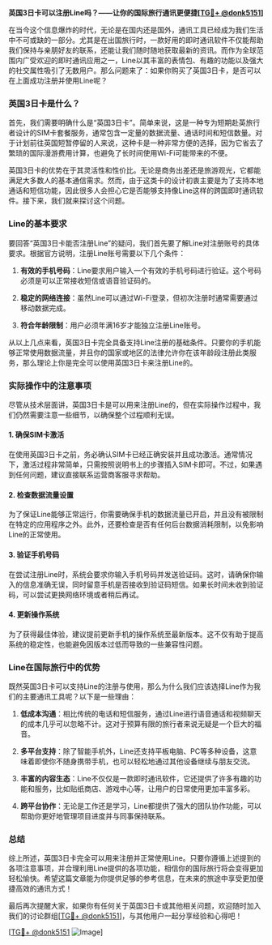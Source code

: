 **英国3日卡可以注册Line吗？——让你的国际旅行通讯更便捷[[TG💪+ @donk5151](https://t.me/s/donk5151)]**

在当今这个信息爆炸的时代，无论是在国内还是国外，通讯工具已经成为我们生活中不可或缺的一部分。尤其是在出国旅行时，一款好用的即时通讯软件不仅能帮助我们保持与亲朋好友的联系，还能让我们随时随地获取最新的资讯。而作为全球范围内广受欢迎的即时通讯应用之一，Line以其丰富的表情包、有趣的功能以及强大的社交属性吸引了无数用户。那么问题来了：如果你购买了英国3日卡，是否可以在上面成功注册并使用Line呢？

### 英国3日卡是什么？

首先，我们需要明确什么是“英国3日卡”。简单来说，这是一种专为短期赴英旅行者设计的SIM卡套餐服务，通常包含一定量的数据流量、通话时间和短信数量。对于计划前往英国短暂停留的人来说，这种卡是一种非常方便的选择，因为它省去了繁琐的国际漫游费用计算，也避免了长时间使用Wi-Fi可能带来的不便。

英国3日卡的优势在于其灵活性和性价比。无论是商务出差还是旅游观光，它都能满足大多数人的基本通信需求。然而，由于这类卡的设计初衷主要是为了支持本地通话和短信功能，因此很多人会担心它是否能够支持像Line这样的跨国即时通讯软件。接下来，我们就来探讨这个问题。

### Line的基本要求

要回答“英国3日卡能否注册Line”的疑问，我们首先要了解Line对注册账号的具体要求。根据官方说明，注册Line账号需要以下几个条件：

1. **有效的手机号码**：Line要求用户输入一个有效的手机号码进行验证。这个号码必须是可以正常接收短信或语音验证码的。
   
2. **稳定的网络连接**：虽然Line可以通过Wi-Fi登录，但初次注册时通常需要通过移动数据完成。

3. **符合年龄限制**：用户必须年满16岁才能独立注册Line账号。

从以上几点来看，英国3日卡完全具备支持Line注册的基础条件。只要你的手机能够正常使用数据流量，并且你的国家或地区的法律允许你在该年龄段注册此类服务，那么理论上你是完全可以使用英国3日卡来注册Line的。

### 实际操作中的注意事项

尽管从技术层面讲，英国3日卡是可以用来注册Line的，但在实际操作过程中，我们仍然需要注意一些细节，以确保整个过程顺利无误。

#### 1. 确保SIM卡激活
在使用英国3日卡之前，务必确认SIM卡已经正确安装并且成功激活。通常情况下，激活过程非常简单，只需按照说明书上的步骤插入SIM卡即可。不过，如果遇到任何问题，建议直接联系运营商客服寻求帮助。

#### 2. 检查数据流量设置
为了保证Line能够正常运行，你需要确保手机的数据流量已开启，并且没有被限制在特定的应用程序之外。此外，还要检查是否有任何后台数据消耗限制，以免影响Line的正常使用。

#### 3. 验证手机号码
在尝试注册Line时，系统会要求你输入手机号码并发送验证码。这时，请确保你输入的信息准确无误，同时留意手机是否接收到验证码短信。如果长时间未收到验证码，可以尝试更换网络环境或者稍后再试。

#### 4. 更新操作系统
为了获得最佳体验，建议提前更新手机的操作系统至最新版本。这不仅有助于提高系统的稳定性，也能避免因版本过低而导致的一些兼容性问题。

### Line在国际旅行中的优势

既然英国3日卡可以支持Line的注册与使用，那么为什么我们应该选择Line作为我们的主要通讯工具呢？以下是一些理由：

1. **低成本沟通**：相比传统的电话和短信服务，通过Line进行语音通话和视频聊天的成本几乎可以忽略不计。这对于预算有限的旅行者来说无疑是一个巨大的福音。

2. **多平台支持**：除了智能手机外，Line还支持平板电脑、PC等多种设备，这意味着即使你不随身携带手机，也可以轻松地通过其他设备继续与朋友交流。

3. **丰富的内容生态**：Line不仅仅是一款即时通讯软件，它还提供了许多有趣的功能和服务，比如贴纸商店、游戏中心等，让用户的日常使用更加丰富多彩。

4. **跨平台协作**：无论是工作还是学习，Line都提供了强大的团队协作功能，可以帮助你更好地管理项目进度并与同事保持联系。

### 总结

综上所述，英国3日卡完全可以用来注册并正常使用Line。只要你遵循上述提到的各项注意事项，并合理利用Line提供的各项功能，相信你的国际旅行将会变得更加轻松愉快。希望这篇文章能为你提供足够的参考信息，在未来的旅途中享受更加便捷高效的通讯方式！

最后再次提醒大家，如果你有任何关于英国3日卡或其他相关问题，欢迎随时加入我们的讨论群组[[TG💪+ @donk5151](https://t.me/s/donk5151)]，与其他用户一起分享经验和心得吧！

[[TG💪+ @donk5151](https://t.me/s/donk5151) ![Image](https://i.postimg.cc/rwNCRYN7/Snipaste-2025-04-30-17-27-05.png)]